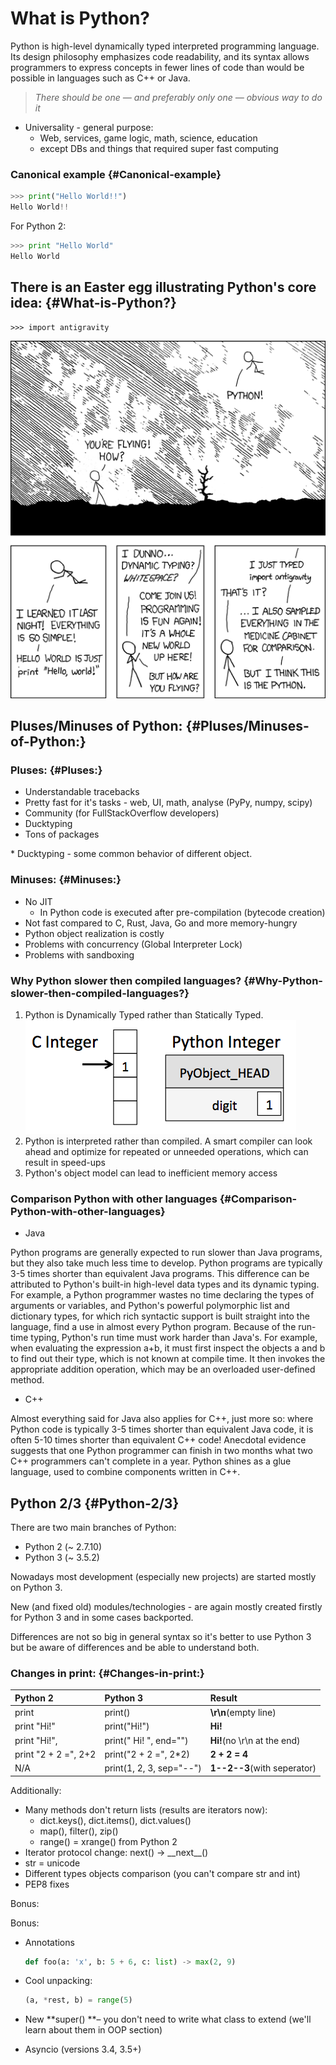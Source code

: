 # What is Python?

Python is high-level dynamically typed interpreted programming language. Its design philosophy emphasizes code readability, and its syntax allows programmers to express concepts in fewer lines of code than would be possible in languages such as C++ or Java.

> _There should be one — and preferably only one — obvious way to do it_

* Universality - general purpose:
  * Web, services, game logic, math, science, education
  * except DBs and things that required super fast computing

### Canonical example {#Canonical-example}

```py
>>> print("Hello World!!")
Hello World!!
```

For Python 2:

```py
>>> print "Hello World"
Hello World
```

## There is an Easter egg illustrating Python's core idea: {#What-is-Python?}

```
>>> import antigravity
```

![](/assets/antigravity.png)

## Pluses/Minuses of Python: {#Pluses/Minuses-of-Python:}

### Pluses: {#Pluses:}

* Understandable tracebacks
* Pretty fast for it's tasks - web, UI, math, analyse \(PyPy, numpy, scipy\)
* Community \(for FullStackOverflow developers\)
* Ducktyping
* Tons of packages

\* Ducktyping - some common behavior of different object.

### Minuses: {#Minuses:}

* No JIT
  * In Python code is executed after pre-compilation \(bytecode creation\)
* Not fast compared to C, Rust, Java, Go and more memory-hungry
* Python object realization is costly
* Problems with concurrency \(Global Interpreter Lock\)
* Problems with sandboxing

### Why Python slower then compiled languages? {#Why-Python-slower-then-compiled-languages?}

1. Python is Dynamically Typed rather than Statically Typed.
   ![](/assets/static_dynamic.png)
2. Python is interpreted rather than compiled. A smart compiler can look ahead and optimize for repeated or unneeded operations, which can result in speed-ups
3. Python's object model can lead to inefficient memory access

### Comparison Python with other languages {#Comparison-Python-with-other-languages}

* Java

Python programs are generally expected to run slower than Java programs, but they also take much less time to develop. Python programs are typically 3-5 times shorter than equivalent Java programs. This difference can be attributed to Python's built-in high-level data types and its dynamic typing. For example, a Python programmer wastes no time declaring the types of arguments or variables, and Python's powerful polymorphic list and dictionary types, for which rich syntactic support is built straight into the language, find a use in almost every Python program. Because of the run-time typing, Python's run time must work harder than Java's. For example, when evaluating the expression a+b, it must first inspect the objects a and b to find out their type, which is not known at compile time. It then invokes the appropriate addition operation, which may be an overloaded user-defined method.

* C++

Almost everything said for Java also applies for C++, just more so: where Python code is typically 3-5 times shorter than equivalent Java code, it is often 5-10 times shorter than equivalent C++ code! Anecdotal evidence suggests that one Python programmer can finish in two months what two C++ programmers can't complete in a year. Python shines as a glue language, used to combine components written in C++.

## Python 2/3 {#Python-2/3}

There are two main branches of Python:

* Python 2 \(~ 2.7.10\)
* Python 3 \(~ 3.5.2\)

Nowadays most development \(especially new projects\) are started mostly on Python 3.

New \(and fixed old\) modules/technologies - are again mostly created firstly for Python 3 and in some cases backported.

Differences are not so big in general syntax so it's better to use Python 3 but be aware of differences and be able to understand both.

### Changes in print: {#Changes-in-print:}

| Python 2 | Python 3 | Result |
| :--- | :--- | :--- |
| print | print\(\) | **\r\n**\(empty line\) |
| print "Hi!" | print\("Hi!"\) | **Hi!** |
| print "Hi!", | print\(" Hi! ", end=""\) | **Hi!**\(no \r\n at the end\) |
| print "2 + 2 =", 2+2 | print\("2 + 2 =", 2\*2\) | **2 + 2 = 4** |
| N/A | print\(1, 2, 3, sep="--"\) | **1--2--3**\(with seperator\) |

Additionally:

* Many methods don't return lists \(results are iterators now\):
  * dict.keys\(\), dict.items\(\), dict.values\(\)
  * map\(\), filter\(\), zip\(\)
  * range\(\) = xrange\(\) from Python 2
* Iterator protocol change: next\(\) -&gt; \_\_next\_\_\(\)
* str = unicode
* Different types objects comparison \(you can't compare str and int\)
* PEP8 fixes

Bonus:

Bonus:

* Annotations

  ```py
  def foo(a: 'x', b: 5 + 6, c: list) -> max(2, 9)
  ```

* Cool unpacking:

  ```py
  (a, *rest, b) = range(5)
  ```

* New **super\(\) **– you don't need to write what class to extend \(we'll learn about them in OOP section\)

* Asyncio \(versions 3.4, 3.5+\)



